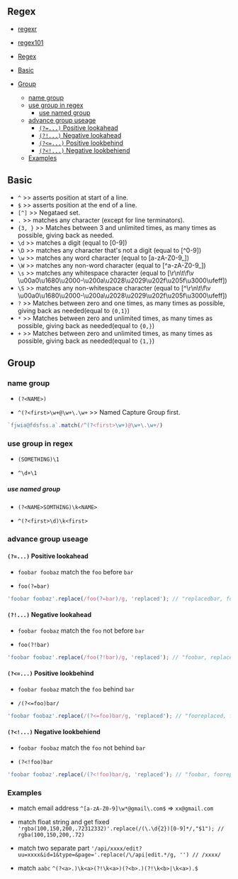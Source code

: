 ## Regex

- [regexr](https://regexr.com/)
- [regex101](https://regex101.com/)

- [Regex](#regex)
- [Basic](#basic)
- [Group](#group)
  - [name group](#name-group)
  - [use group in regex](#use-group-in-regex)
      - [use named group](#use-named-group)
  - [advance group useage](#advance-group-useage)
    - [`(?=...)` Positive lookahead](#-positive-lookahead)
    - [`(?!...)` Negative lookahead](#-negative-lookahead)
    - [`(?<=...)` Positive lookbehind](#-positive-lookbehind)
    - [`(?<!...)` Negative lookbehiend](#-negative-lookbehiend)
  - [Examples](#examples)

## Basic

- `^`     >> asserts position at start of a line.
- `$`     >> asserts position at the end of a line.
- `[^]`   >> Negataed set.
- `.`     >> matches any character (except for line terminators).
- `{3, }` >> Matches between 3 and unlimited times, as many times as possible, giving back as needed.
- `\d`    >> matches a digit (equal to [0-9])
- `\D`    >> matches any character that's not a digit (equal to [^0-9])
- `\w`    >> matches any word character (equal to [a-zA-Z0-9_])
- `\W`    >> matches any non-word character (equal to [^a-zA-Z0-9_])
- `\s`    >> matches any whitespace character (equal to [\r\n\t\f\v \u00a0\u1680\u2000-\u200a\u2028\u2029\u202f\u205f\u3000\ufeff])
- `\S`    >> matches any non-whitespace character (equal to [^\r\n\t\f\v \u00a0\u1680\u2000-\u200a\u2028\u2029\u202f\u205f\u3000\ufeff])
- `?`     >> Matches between zero and one times, as many times as possible, giving back as needed(equal to `{0,1}`)
- `*`     >> Matches between zero and unlimited times, as many times as possible, giving back as needed(equal to `{0,}`)
- `+`     >> Matches between zero and unlimited times, as many times as possible, giving back as needed(equal to `{1,}`)

## Group

### name group

- `(?<NAME>)`

- `^(?<first>\w+@\w+\.\w+` >> Named Capture Group first.

```js
`fjwia@fdsfss.a`.match(/^(?<first>\w+)@\w+\.\w+/)
```

### use group in regex

- `(SOMETHING)\1`

- `^\d+\1`

##### use named group

- `(?<NAME>SOMTHING)\k<NAME>`

- `^(?<first>\d)\k<first>`


### advance group useage

#### `(?=...)` Positive lookahead

- `foobar foobaz` match the `foo` before `bar`

- `foo(?=bar)`

```js
'foobar foobaz'.replace(/foo(?=bar)/g, 'replaced'); // "replacedbar, foobaz"
```

#### `(?!...)` Negative lookahead

- `foobar foobaz` match the `foo` not before `bar`

- `foo(?!bar)`

```js
'foobar foobaz'.replace(/foo(?!bar)/g, 'replaced'); // "foobar, replacedbaz"
```

#### `(?<=...)` Positive lookbehind


- `foobar foobaz` match the `foo` behind `bar`

- `/(?<=foo)bar/`

```js
'foobar foobaz'.replace(/(?<=foo)bar/g, 'replaced'); // "fooreplaced, foobaz"
```

#### `(?<!...)` Negative lookbehiend

- `foobar foobaz` match the `foo` not behind `bar`

- `(?<!foo)bar`

```js
'foobar foobaz'.replace(/(?<!foo)bar/g, 'replaced'); // "foobar, fooreplaced"
```

### Examples

- match email address
  `^[a-zA-Z0-9]\w*@gmail\.com$` => `xx@gmail.com`

- match float string and get fixed
  `'rgba(100,150,200,.72312332)'.replace(/(\.\d{2})[0-9]*/,"$1"); // rgba(100,150,200,.72)`

- match two separate part
  `'/api/xxxx/edit?uu=xxxx&id=1&type=&page='.replace(/\/api|edit.*/g, '') // /xxxx/`

- match `aabc`
  `^(?<a>.)\k<a>(?!\k<a>)(?<b>.)(?!\k<b>|\k<a>).$`
